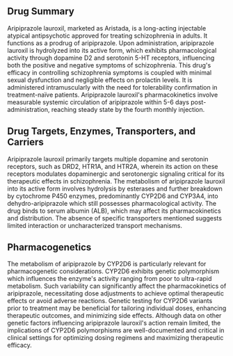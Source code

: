 ## Drug Summary
Aripiprazole lauroxil, marketed as Aristada, is a long-acting injectable atypical antipsychotic approved for treating schizophrenia in adults. It functions as a prodrug of aripiprazole. Upon administration, aripiprazole lauroxil is hydrolyzed into its active form, which exhibits pharmacological activity through dopamine D2 and serotonin 5-HT receptors, influencing both the positive and negative symptoms of schizophrenia. This drug's efficacy in controlling schizophrenia symptoms is coupled with minimal sexual dysfunction and negligible effects on prolactin levels. It is administered intramuscularly with the need for tolerability confirmation in treatment-naïve patients. Aripiprazole lauroxil's pharmacokinetics involve measurable systemic circulation of aripiprazole within 5-6 days post-administration, reaching steady state by the fourth monthly injection.

## Drug Targets, Enzymes, Transporters, and Carriers
Aripiprazole lauroxil primarily targets multiple dopamine and serotonin receptors, such as DRD2, HTR1A, and HTR2A, wherein its action on these receptors modulates dopaminergic and serotonergic signaling critical for its therapeutic effects in schizophrenia. The metabolism of aripiprazole lauroxil into its active form involves hydrolysis by esterases and further breakdown by cytochrome P450 enzymes, predominantly CYP2D6 and CYP3A4, into dehydro-aripiprazole which still possesses pharmacological activity. The drug binds to serum albumin (ALB), which may affect its pharmacokinetics and distribution. The absence of specific transporters mentioned suggests limited interaction or uncharacterized transport mechanisms.

## Pharmacogenetics
The metabolism of aripiprazole by CYP2D6 is particularly relevant for pharmacogenetic considerations. CYP2D6 exhibits genetic polymorphism which influences the enzyme's activity ranging from poor to ultra-rapid metabolism. Such variability can significantly affect the pharmacokinetics of aripiprazole, necessitating dose adjustments to achieve optimal therapeutic effects or avoid adverse reactions. Genetic testing for CYP2D6 variants prior to treatment may be beneficial for tailoring individual doses, enhancing therapeutic outcomes, and minimizing side effects. Although data on other genetic factors influencing aripiprazole lauroxil's action remain limited, the implications of CYP2D6 polymorphisms are well-documented and critical in clinical settings for optimizing dosing regimens and maximizing therapeutic efficacy.